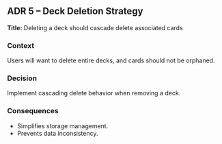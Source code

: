 ## ADR 5 – Deck Deletion Strategy

**Title:** Deleting a deck should cascade delete associated cards

### Context
Users will want to delete entire decks, and cards should not be orphaned.

### Decision
Implement cascading delete behavior when removing a deck.

### Consequences
- Simplifies storage management.
- Prevents data inconsistency.
